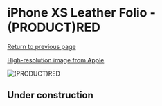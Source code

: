 # iPhone XS Leather Folio - (PRODUCT)RED

[Return to previous page](/iphone_x)

[High-resolution image from Apple](https://store.storeimages.cdn-apple.com/8756/as-images.apple.com/is/MRX32?wid=4500&hei=4500&fmt=png)

<div style="width: 500px"><img src="/everyphone/MRX32.png" alt="(PRODUCT)RED"></div>

## Under construction
